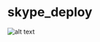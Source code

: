 # skype_deploy

![alt text](https://drive.google.com/file/d/12YKaFJfMCPhpTlzwFZW3I2fn_Kd3_IfE/view?usp=sharing)
